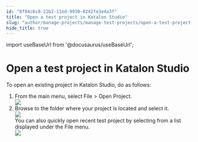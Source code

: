 ```yaml
---
id: "8f84c6c0-22b2-11ed-9930-0242fe3e4a3f"
title: "Open a test project in Katalon Studio"
slug: "author/manage-projects/manage-test-projects/open-a-test-project-in-katalon-studio"
hide_title: true
---
```

import useBaseUrl from '@docusaurus/useBaseUrl';


# <a id="task-7782" class="anchor_top_offset"/><a id="ariaid-title1" class="anchor_top_offset"/>Open a test project in <span xmlns="http://www.w3.org/1999/xhtml" className="ph">Katalon Studio</span> 

<section xmlns="http://www.w3.org/1999/xhtml" className="section context">To open an existing project in <span className="ph">Katalon Studio</span>, do as follows:</section> 
<ol xmlns="http://www.w3.org/1999/xhtml" className="ol steps"><li className="li step stepexpand"><span className="ph cmd">From the main menu, select <span className="ph uicontrol">File</span> &gt; <span className="ph uicontrol">Open Project</span>.</span><div className="itemgroup info"><img className="image" width={600} src={useBaseUrl("/b2244780-2e8a-11ed-9930-0242fe3e4a3f.png")} /></div></li><li className="li step stepexpand"><span className="ph cmd">Browse to the folder where your project is located and select it.</span><div className="itemgroup stepxmp"><img className="image" width={600} src={useBaseUrl("/f1e49f50-2e8a-11ed-9930-0242fe3e4a3f.png")} /></div><div className="itemgroup info">You can also quickly open recent test project by selecting from a list displayed under the <span className="ph uicontrol">File</span> menu.</div><div className="itemgroup stepxmp"><img className="image" width={600} src={useBaseUrl("/4b324170-2e8b-11ed-9930-0242fe3e4a3f.png")} /></div></li></ol> 
